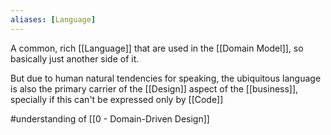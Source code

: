 ```yaml
---
aliases: [Language]
---
```


A common, rich [[Language]] that are used in the [[Domain Model]], so basically just another side of it.

But due to human natural tendencies for speaking, the ubiquitous language is also the primary carrier of the [[Design]] aspect of the [[business]], specially if this can't be expressed only by [[Code]]

#understanding  of [[0 - Domain-Driven Design]]